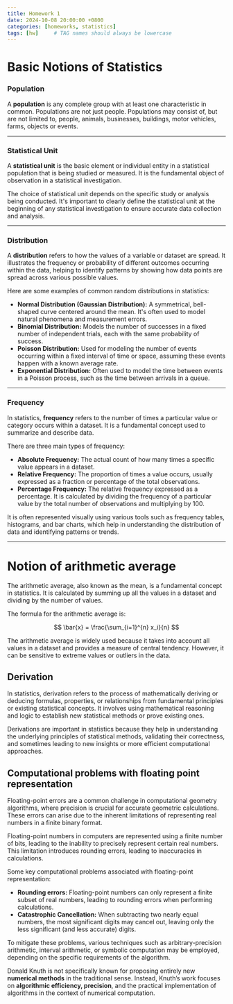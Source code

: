 ```yaml
---
title: Homework 1
date: 2024-10-08 20:00:00 +0800
categories: [homeworks, statistics]
tags: [hw]     # TAG names should always be lowercase
---
```


# Basic Notions of Statistics

### Population

A **population** is any complete group with at least one characteristic in common. Populations are not just people. Populations may consist of, but are not limited to, people, animals, businesses, buildings, motor vehicles, farms, objects or events. 

---

### Statistical Unit

A **statistical unit** is the basic element or individual entity in a statistical population that is being studied or measured. It is the fundamental object of observation in a statistical investigation.

The choice of statistical unit depends on the specific study or analysis being conducted. It's important to clearly define the statistical unit at the beginning of any statistical investigation to ensure accurate data collection and analysis.

---

### Distribution

A **distribution** refers to how the values of a variable or dataset are spread. It illustrates the frequency or probability of different outcomes occurring within the data, helping to identify patterns by showing how data points are spread across various possible values.

Here are some examples of common random distributions in statistics:

- **Normal Distribution (Gaussian Distribution):** A symmetrical, bell-shaped curve centered around the mean. It's often used to model natural phenomena and measurement errors.
- **Binomial Distribution:** Models the number of successes in a fixed number of independent trials, each with the same probability of success.
- **Poisson Distribution:** Used for modeling the number of events occurring within a fixed interval of time or space, assuming these events happen with a known average rate.
- **Exponential Distribution:** Often used to model the time between events in a Poisson process, such as the time between arrivals in a queue.

---

### Frequency

In statistics, **frequency** refers to the number of times a particular value or category occurs within a dataset. It is a fundamental concept used to summarize and describe data.

There are three main types of frequency:

- **Absolute Frequency:** The actual count of how many times a specific value appears in a dataset.
- **Relative Frequency:** The proportion of times a value occurs, usually expressed as a fraction or percentage of the total observations.
- **Percentage Frequency:** The relative frequency expressed as a percentage. It is calculated by dividing the frequency of a particular value by the total number of observations and multiplying by 100.

It is often represented visually using various tools such as frequency tables, histograms, and bar charts, which help in understanding the distribution of data and identifying patterns or trends.

---

# Notion of arithmetic average

The arithmetic average, also known as the mean, is a fundamental concept in statistics. It is calculated by summing up all the values in a dataset and dividing by the number of values.

The formula for the arithmetic average is:

$$
\bar{x} = \frac{\sum_{i=1}^{n} x_i}{n}
$$

The arithmetic average is widely used because it takes into account all values in a dataset and provides a measure of central tendency. However, it can be sensitive to extreme values or outliers in the data.

## Derivation

In statistics, derivation refers to the process of mathematically deriving or deducing formulas, properties, or relationships from fundamental principles or existing statistical concepts. It involves using mathematical reasoning and logic to establish new statistical methods or prove existing ones.

Derivations are important in statistics because they help in understanding the underlying principles of statistical methods, validating their correctness, and sometimes leading to new insights or more efficient computational approaches.

## Computational problems with floating point representation

Floating-point errors are a common challenge in computational geometry algorithms, where precision is crucial for accurate geometric calculations. These errors can arise due to the inherent limitations of representing real numbers in a finite binary format. 

Floating-point numbers in computers are represented using a finite number of bits, leading to the inability to precisely represent certain real numbers. This limitation introduces rounding errors, leading to inaccuracies in calculations.

Some key computational problems associated with floating-point representation:

- **Rounding errors:** Floating-point numbers can only represent a finite subset of real numbers, leading to rounding errors when performing calculations.
- **Catastrophic Cancellation:** When subtracting two nearly equal numbers, the most significant digits may cancel out, leaving only the less significant (and less accurate) digits.

To mitigate these problems, various techniques such as arbitrary-precision arithmetic, interval arithmetic, or symbolic computation may be employed, depending on the specific requirements of the algorithm.

Donald Knuth is not specifically known for proposing entirely new **numerical methods** in the traditional sense. Instead, Knuth’s work focuses on **algorithmic efficiency, precision**, and the practical implementation of algorithms in the context of numerical computation.
